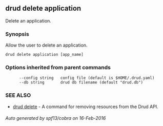 ## drud delete application

Delete an application.

### Synopsis


Allow the user to delete an application.

```
drud delete application [app_name]
```

### Options inherited from parent commands

```
      --config string   config file (default is $HOME/.drud.yaml)
      --db string       drud db filename (default "drud.db")
```

### SEE ALSO
* [drud delete](drud_delete.md)	 - A command for removing resources from the Drud API.

###### Auto generated by spf13/cobra on 16-Feb-2016
